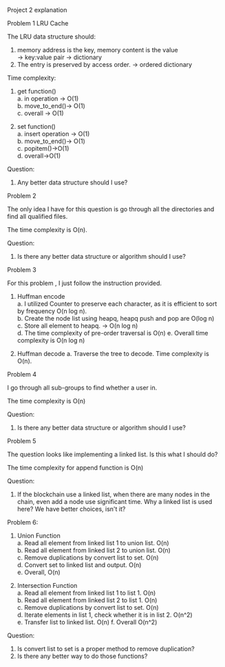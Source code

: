 Project 2 explanation

Problem 1 LRU Cache

The LRU data structure should:
1) memory address is the key, memory content is the value\
   -> key:value pair -> dictionary
2) The entry is preserved by access order. -> ordered dictionary

Time complexity:
1) get function()\
   a. in operation -> O(1)\
   b. move_to_end()-> O(1)\
   c. overall -> O(1)

2) set function()\
   a. insert operation -> O(1)\
   b. move_to_end()-> O(1)\
   c. popitem()->O(1)\
   d. overall->O(1)
   
Question:
1. Any better data structure should I use?
   
Problem 2

The only idea I have for this question is go through all the directories
and find all qualified files.

The time complexity is O(n).

Question:
1. Is there any better data structure or algorithm should I use?


Problem 3

For this problem , I just follow the instruction provided. 
1. Huffman encode\
   a. I utilized Counter to preserve each character, as it is efficient to sort by frequency O(n log n).\
   b. Create the node list using heapq, heapq push and pop are O(log n)\
   c. Store all element to heapq. -> O(n log n)\
   d. The time complexity of pre-order traversal is O(n)
   e. Overall time complexity is O(n log n)
   
2. Huffman decode
   a. Traverse the tree to decode. Time complexity is O(n).



Problem 4

I go through all sub-groups to find whether a user in.

The time complexity is O(n)

Question:
1. Is there any better data structure or algorithm should I use?

Problem 5

The question looks like implementing a linked list.
Is this what I should do?

The time complexity for append function is O(n)

Question:
1. If the blockchain use a linked list, 
   when there are many nodes in the chain, 
   even add a node use significant time. 
   Why a linked list is used here? 
   We have better choices, isn't it?
   

Problem 6:
1. Union Function\
   a. Read all element from linked list 1 to union list. O(n)\
   b. Read all element from linked list 2 to union list. O(n)\
   c. Remove duplications by convert list to set. O(n)\
   d. Convert set to linked list and output. O(n)\
   e. Overall, O(n)

2. Intersection Function\
   a. Read all element from linked list 1 to list 1. O(n)\
   b. Read all element from linked list 2 to list 1. O(n)\
   c. Remove duplications by convert list to set. O(n)\
   d. Iterate elements in list 1, check whether it is in list 2. O(n^2)\
   e. Transfer list to linked list. O(n)
   f. Overall O(n^2)
   
Question:
   1. Is convert list to set is a proper method to remove duplication?
   2. Is there any better way to do those functions?
   